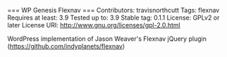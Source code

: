 === WP Genesis Flexnav ===
Contributors: travisnorthcutt
Tags: flexnav
Requires at least: 3.9
Tested up to: 3.9
Stable tag: 0.1.1
License: GPLv2 or later
License URI: http://www.gnu.org/licenses/gpl-2.0.html

WordPress implementation of Jason Weaver's Flexnav jQuery plugin (https://github.com/indyplanets/flexnav)
